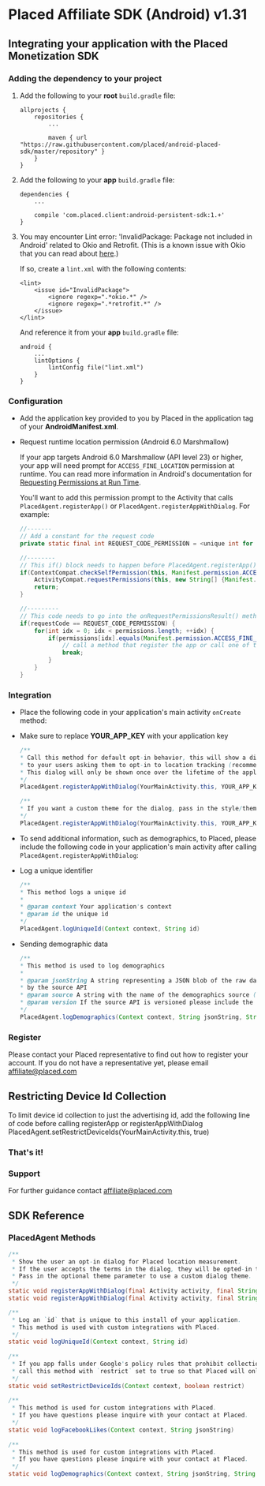 # Placed Affiliate SDK (Android) v1.31
  
## Integrating your application with the Placed Monetization SDK
  
### Adding the dependency to your project

1. Add the following to your **root** `build.gradle` file:

    ```
    allprojects {
        repositories {
            ...

            maven { url "https://raw.githubusercontent.com/placed/android-placed-sdk/master/repository" }
        }
    }
    ```

2. Add the following to your **app** `build.gradle` file:

    ```
    dependencies {
        ...

        compile 'com.placed.client:android-persistent-sdk:1.+'
    }
    ```

3. You may encounter Lint error: 'InvalidPackage: Package not included in Android' related to Okio and Retrofit. (This is a known issue with Okio that you can read about [here](https://github.com/square/okio/issues/58).)

    If so, create a `lint.xml` with the following contents:
    ```
    <lint>
        <issue id="InvalidPackage">
            <ignore regexp=".*okio.*" />
            <ignore regexp=".*retrofit.*" />
        </issue>
    </lint>
    ```

    And reference it from your **app** `build.gradle` file:
    ```
    android {
        ...
        lintOptions {
            lintConfig file("lint.xml")
        }
    }
    ```
  
### Configuration
* Add the application key provided to you by Placed in the application tag of your **AndroidManifest.xml**.
        <meta-data android:name="placed_app_key" android:value="YOUR_APP_KEY" />  

* Request runtime location permission (Android 6.0 Marshmallow)

    If your app targets Android 6.0 Marshmallow (API level 23) or higher, your app will need prompt for `ACCESS_FINE_LOCATION` permission at runtime. You can read more information in Android's documentation for [Requesting Permissions at Run Time](http://developer.android.com/training/permissions/requesting.html).

    You'll want to add this permission prompt to the Activity that calls `PlacedAgent.registerApp()` or `PlacedAgent.registerAppWithDialog`. For example:

    ```java
    //-------
    // Add a constant for the request code
    private static final int REQUEST_CODE_PERMISSION = <unique int for requesting location permission for the use of the sdk>;

    //--------
    // This if() block needs to happen before PlacedAgent.registerApp() or PlacedAgent.registerAppWithDialog() is called
    if(ContextCompat.checkSelfPermission(this, Manifest.permission.ACCESS_FINE_LOCATION) != PackageManager.PERMISSION_GRANTED) {
        ActivityCompat.requestPermissions(this, new String[] {Manifest.permission.ACCESS_FINE_LOCATION}, REQUEST_CODE_PERMISSION);
        return;
    }

    //---------
    // This code needs to go into the onRequestPermissionsResult() method in the same Activity that calls ActivityCompat.requestPermissions
    if(requestCode == REQUEST_CODE_PERMISSION) {
        for(int idx = 0; idx < permissions.length; ++idx) {
            if(permissions[idx].equals(Manifest.permission.ACCESS_FINE_LOCATION) && grantResults[idx] == PackageManager.PERMISSION_GRANTED) {
                // call a method that register the app or call one of the PlacedAgent registerApp methods
                break;
            }
        }
    }
    ```

### Integration

* Place the following code in your application's main activity `onCreate` method:
* Make sure to replace **YOUR\_APP\_KEY** with your application key

    ```java
    /**
    * Call this method for default opt-in behavior, this will show a dialog
    * to your users asking them to opt-in to location tracking (recommended)
    * This dialog will only be shown once over the lifetime of the application
    */
    PlacedAgent.registerAppWithDialog(YourMainActivity.this, YOUR_APP_KEY);  
    
    /**
    * If you want a custom theme for the dialog, pass in the style/theme as a parameter
    */
    PlacedAgent.registerAppWithDialog(YourMainActivity.this, YOUR_APP_KEY, R.style.your_dialog_theme);
    ```

* To send additional information, such as demographics, to Placed, please include the following code in your application's main activity after calling `PlacedAgent.registerAppWithDialog`:

* Log a unique identifier

    ```java
    /**  
    * This method logs a unique id  
    *  
    * @param context Your application's context  
    * @param id the unique id  
    */
    PlacedAgent.logUniqueId(Context context, String id)
    ```

* Sending demographic data

    ```java
    /**
    * This method is used to log demographics
    *
    * @param jsonString A string representing a JSON blob of the raw data returned  
    * by the source API
    * @param source A string with the name of the demographics source (e.g. Facebook)  
    * @param version If the source API is versioned please include the version number.  
    */
    PlacedAgent.logDemographics(Context context, String jsonString, String source, String version)
    ```

### Register
Please contact your Placed representative to find out how to register your account. If you do not have a representative yet, please email [affiliate@placed.com](mailto:affiliate@placed.com)

## Restricting Device Id Collection
To limit device id collection to just the advertising id, add the following line of code before calling registerApp or registerAppWithDialog
        PlacedAgent.setRestrictDeviceIds(YourMainActivity.this, true)

### That's it!

### Support
For further guidance contact [affiliate@placed.com](mailto:affliate@placed.com)

## SDK Reference

### PlacedAgent Methods  
  
```java
/**
 * Show the user an opt-in dialog for Placed location measurement. 
 * If the user accepts the terms in the dialog, they will be opted-in to Placed location measurement.
 * Pass in the optional theme parameter to use a custom dialog theme.
 */
static void registerAppWithDialog(final Activity activity, final String appKey)
static void registerAppWithDialog(final Activity activity, final String appKey, Integer theme)

/**
 * Log an `id` that is unique to this install of your application.
 * This method is used with custom integrations with Placed.
 */
static void logUniqueId(Context context, String id)
  
/**
 * If you app falls under Google's policy rules that prohibit collection of various device identifiers, 
 * call this method with `restrict` set to true so that Placed will only collect identifiers that meet that policy.
 */
static void setRestrictDeviceIds(Context context, boolean restrict)
  
/**
 * This method is used for custom integrations with Placed.
 * If you have questions please inquire with your contact at Placed.  
 */
static void logFacebookLikes(Context context, String jsonString)
  
/**
 * This method is used for custom integrations with Placed.
 * If you have questions please inquire with your contact at Placed.  
 */
static void logDemographics(Context context, String jsonString, String source, String version)
```
